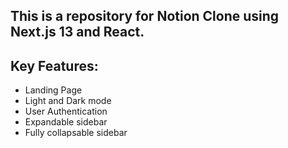 ## This is a repository for Notion Clone using Next.js 13 and React.

## Key Features:
- Landing Page
- Light and Dark mode
- User Authentication
- Expandable sidebar
- Fully collapsable sidebar
